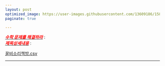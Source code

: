 ```yaml
---
layout: post
optimized_image: https://user-images.githubusercontent.com/13609186/158834851-5c5d7736-001b-448d-8bb6-eb99f2f16233.jpg
paginate: true

---
```


[<span style="color:red">***수학 문제를 해결하라***</span>](https://www.edaily.co.kr/news/read?newsId=01498966629049576&mediaCodeNo=257) : <br>
[<span style="color:red">***제목상세내용***</span>](https://github.com/choijangwook/cjw/blob/master/_posts/%EC%B1%85%EC%A0%9C%EB%AA%A9) : <br>

[꿀비소리책방.csv](https://github.com/choijangwook/cjw/files/8313486/default.csv)

---
